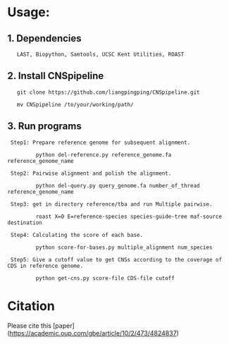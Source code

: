 # Usage:

## 1. Dependencies

       LAST, Biopython, Samtools, UCSC Kent Utilities, ROAST  
   
## 2. Install CNSpipeline

       git clone https://github.com/liangpingping/CNSpipeline.git

       mv CNSpipeline /to/your/working/path/
   
## 3. Run programs

     Step1: Prepare reference genome for subsequent alignment.

             python del-reference.py reference_genome.fa reference_genome_name

     Step2: Pairwise alignment and polish the alignment.

             python del-query.py query_genome.fa number_of_thread reference_genome_name

     Step3: get in directory reference/tba and run Multiple pairwise.

             roast X=0 E=reference-species species-guide-tree maf-source destination 

     Step4: Calculating the score of each base.

             python score-for-bases.py multiple_alignment num_species
			 
     Step5: Give a cutoff value to get CNSs according to the coverage of CDS in reference genome.
	 
	         python get-cns.py score-file CDS-file cutoff
			 
# Citation
Please cite this [paper] (https://academic.oup.com/gbe/article/10/2/473/4824837)
